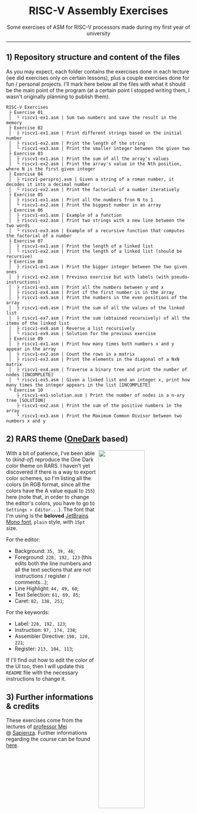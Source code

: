 <h1 align="center"> RISC-V Assembly Exercises</h1>

<p align="center">Some exercises of ASM for RISC-V processors made during my first year of university</p>

---

## 1) Repository structure and content of the files

As you may expect, each folder contains the exercises done in each lecture (we did exercises only on certain lessons), plus a couple exercises done for fun / personal projects. I'll mark here below all the files with what it should be the main point of the program (at a certain point I stopped writing them, I wasn't originally planning to publish them).

```
RISC-V Exercises
 ├ Exercise 01
 │  └ riscv1-ex1.asm | Sum two numbers and save the result in the memory
 ├ Exercise 02
 │  ├ riscv1-ex1.asm | Print different strings based on the initial number
 │  ├ riscv1-ex2.asm | Print the length of the string
 │  └ riscv1-ex3.asm | Print the smaller integer between the given two
 ├ Exercise 03
 │  ├ riscv1-ex1.asm | Print the sum of all the array's values
 │  └ riscv1-ex2.asm | Print the array's value in the Nth position, where N is the first given integer
 ├ Exercise 04
 │  ├ riscv1-persproj.asm | Given a string of a roman number, it decodes it into a decimal number
 │  └ riscv1-ex2.asm | Print the factorial of a number iteratively
 ├ Exercise 05
 │  ├ riscv1-ex1.asm | Print all the numbers fron N to 1
 │  └ riscv1-ex2.asm | Print the biggest number in an array
 ├ Exercise 06
 │  ├ riscv1-ex1.asm | Example of a function
 │  ├ riscv1-ex2.asm | Print two strings with a new line between the two words
 │  └ riscv1-ex3.asm | Example of a recursive function that computes the factorial of a number
 ├ Exercise 07
 │  ├ riscv1-ex1.asm | Print the length of a linked list
 │  └ riscv1-ex2.asm | Print the length of a linked list (should be recursive) 
 ├ Exercise 08
 │  ├ riscv1-ex1.asm | Print the bigger integer between the two given ones
 │  ├ riscv1-ex2.asm | Previous exercise but with labels (with pseudo-instructions)
 │  ├ riscv1-ex3.asm | Print all the numbers between y and x
 │  ├ riscv1-ex4.asm | Print if the first number is in the array
 │  ├ riscv1-ex5.asm | Print the numbers in the even positions of the array
 │  ├ riscv1-ex6.asm | Print the sum of all the values of the linked list
 │  ├ riscv1-ex7.asm | Print the sum (obtained recursively) of all the items of the linked list
 │  ├ riscv1-ex8.asm | Reverse a list recursively
 │  └ riscv1-ex9.asm | Solution for the previous exercise
 ├ Exercise 09
 │  ├ riscv1-ex1.asm | Print how many times both numbers x and y appear in the array
 │  ├ riscv1-ex2.asm | Count the rows in a matrix
 │  ├ riscv1-ex3.asm | Print the elements in the diagonal of a NxN matrix
 │  ├ riscv1-ex4.asm | Traverse a binary tree and print the number of nodes [INCOMPLETE]
 │  └ riscv1-ex5.asm | Given a linked list and an integer x, print how many times the integer appears in the list [INCOMPLETE]
 └ Exercise 10
    ├ riscv1-ex1-solution.asm | Print the number of nodes in a n-ary tree [SOLUTION]
    ├ riscv1-ex2.asm | Print the sum of the positive numbers in the array
    └ riscv1-ex3.asm | Print the Maximum Common Divisor between two numbers x and y
```

## 2) RARS theme ([OneDark](https://github.com/joshdick/onedark.vim) based)

<img align="right" src="https://i.imgur.com/lvb3NvF.png" width=50%>

With a bit of patience, I've been able to (*kind-of*) reproduce the One Dark color theme on RARS. I haven't yet discovered if there is a way to export color schemes, so I'm listing all the colors (in RGB format, since all the colors have the A value equal to `255`) here (note that, in order to change the editor's colors, you have to go to `Settings > Editor...`). The font that I'm using is the **beloved** [JetBrains Mono font](https://www.jetbrains.com/lp/mono/), `plain` style, with `15pt` size.

For the editor:
 - Background: `35, 39, 46`;
 - Foreground: `228, 192, 123` (this edits both the line numbers and all the text sections that are not instructions / register / comments...);
 - Line Highlight: `44, 49, 60`;
 - Text Selection: `61, 69, 85`;
 - Caret: `82, 138, 251`;

For the keywords:
 - Label: `228, 192, 123`;
 - Instruction: `97, 174, 238`;
 - Assembler Directive: `198, 120, 221`;
 - Register: `213, 104, 113`;
 
If I'll find out how to edit the color of the UI too, then I will update this `README` file with the necessary instructions to change it.
 
## 3) Further informations & credits

These exercises come from the lectures of [professor Mei](http://wwwusers.di.uniroma1.it/~mei/) @ [Sapienza](https://www.uniroma1.it). Further informations regarding the course can be found [here](https://corsidilaurea.uniroma1.it/it/view-course-details/2022/30786/20190322084705/8b2780f8-63fd-464f-bd7b-cec85d425e3c/563a787b-d89f-4266-b681-64a9f5367faa/0a1a2f92-c45e-4ea7-bc89-af3f93772dc8/e757cc43-5a0d-4405-9223-0b6373c96b59?guid_cv=563a787b-d89f-4266-b681-64a9f5367faa&current_erogata=8b2780f8-63fd-464f-bd7b-cec85d425e3c).
